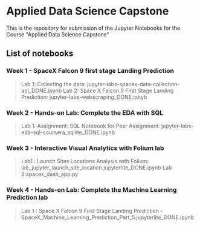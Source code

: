 # Applied Data Science Capstone
This is the repository for submission of the Jupyter Notebooks for the Course  "Applied Data Science Capstone"

## List of notebooks
### Week 1 - SpaceX Falcon 9 first stage Landing Prediction
> Lab 1: Collecting the data: jupyter-labs-spacex-data-collection-api_DONE.ipynb
> Lab 2: Space X Falcon 9 First Stage Landing Prediction: jupyter-labs-webscraping_DONE.iphyb
### Week 2 - Hands-on Lab: Complete the EDA with SQL
> Lab 1: Assignment: SQL Notebook for Peer Assignment: jupyter-labs-eda-sql-coursera_sqllite_DONE.ipynb
### Week 3 - Interactive Visual Analytics with Folium lab
> Lab1 : Launch Sites Locations Analysis with Folium: lab_jupyter_launch_site_location.jupyterlite_DONE.ipynb
> Lab 2:spacex_dash_app.py
### Week 4 - Hands-on Lab: Complete the Machine Learning Prediction lab
> Lab 1 : Space X Falcon 9 First Stage Landing Prediction - SpaceX_Machine_Learning_Prediction_Part_5.jupyterlite_DONE.ipynb
